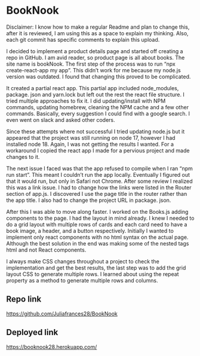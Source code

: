 # BookNook
 
Disclaimer: I know how to make a regular Readme and plan to change this, after it is reviewed, I am using this as a space to explain my thinking.  Also, each git commit has specific comments to explain this upload. 


I decided to implement a product details page and started off creating a repo in GitHub.  I am avid reader, so product page is all about books. The site name is bookNook. The first step of the process was to run “npx create-react-app my app”. This didn’t work for me because my node.js version was outdated.  I found that changing this proved to be complicated. 

It created a partial react app.  This partial app included node_modules, package. json and yarn.lock but left out the rest the react file structure.  I tried multiple approaches to fix it. I did updating/install with NPM commands, updating homebrew, cleaning the NPM cache and a few other commands.  Basically, every suggestion I could find with a google search. I even went on slack and asked other coders.  

Since these attempts where not successful I tried updating node.js  but it appeared that the project was still running on node 17, however I had installed node 18. Again, I was not getting the results I wanted. For a workaround I copied the react app I made for  a pervious project and made changes to it. 

The next issue I faced was that the app refused to compile when I ran “npm run start”. This meant I couldn’t run the app locally. Eventually I figured out that it would run, but only in Safari not Chrome.  After some review I realized this was a link issue.  I had to change how the links were listed in the Router section of app.js.  I discovered I use the page title in the router rather than the app title. I also had to change the project URL in package. json.

After this I was able to move along faster.  I worked on the Books.js adding components to the page.  I had the layout in mind already. I knew I needed to do a grid layout with multiple rows of cards and each card need to have a book image, a header, and a button respectively. Initially I wanted to implement only react components with no html syntax on the actual page. Although the best solution in the end was making some of the nested tags html and not React components.  

I always make CSS changes throughout a project to check the implementation and get the best results, the last step was to add the grid layout CSS to generate multiple rows. I learned about using the repeat property as a method to generate multiple rows and columns.


## Repo link

https://github.com/Juliafrances28/BookNook

## Deployed link

https://booknook28.herokuapp.com/


